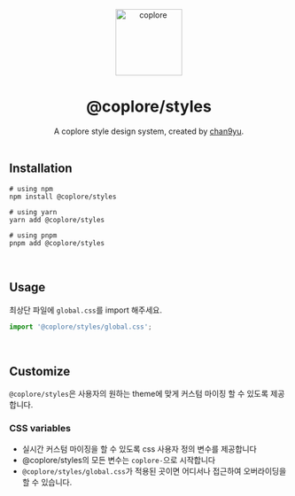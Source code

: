 <div align="middle">
  <a href="https://github.com/coplore" rel="noopener" target="_blank">
	  <img src="https://avatars.githubusercontent.com/u/148344351?s=200&v=4" alt="coplore" width="120" />
  </a>
  <h1>@coplore/styles</h1>
  A coplore style design system, created by <a href="https://github.com/chan9yu" rel="noopener" target="_blank">chan9yu</a>.
</div>

<br />

## Installation

```shell
# using npm
npm install @coplore/styles

# using yarn
yarn add @coplore/styles

# using pnpm
pnpm add @coplore/styles
```

<br />

## Usage

최상단 파일에 `global.css`를 import 해주세요.

```jsx
import '@coplore/styles/global.css';
```

<br />

## Customize

`@coplore/styles`은 사용자의 원하는 theme에 맞게 커스텀 마이징 할 수 있도록 제공합니다.

### CSS variables

- 실시간 커스텀 마이징을 할 수 있도록 css 사용자 정의 변수를 제공합니다
- @coplore/styles의 모든 변수는 `coplore-`으로 시작합니다
- `@coplore/styles/global.css`가 적용된 곳이면 어디서나 접근하여 오버라이딩을 할 수 있습니다.
